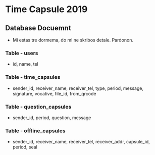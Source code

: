 # Time Capsule 2019
## Database Docuemnt
* Mi estas tre dormema, do mi ne skribos detale. Pardonon.

### Table - users
* id, name, tel

### Table - time_capsules
* sender_id, receiver_name, receiver_tel, type, period, message, signature, vocative, file_id, from_qrcode

### Table - question_capsules
* sender_id, period, question, message

### Table - offline_capsules
* sender_id, receiver_name, receiver_tel, receiver_addr, capsule_id, period, seal